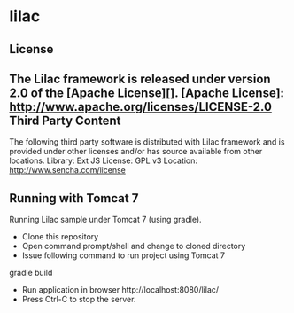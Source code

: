 lilac
=====

## License
The Lilac framework is released under version 2.0 of the [Apache License][].
[Apache License]: http://www.apache.org/licenses/LICENSE-2.0
Third Party Content
------------------------------------------------------------------------------------------
The following third party software is distributed with Lilac framework and is 
provided under other licenses and/or has source available from other locations. 
Library: Ext JS
License: GPL v3
Location: http://www.sencha.com/license

## Running with Tomcat 7
Running Lilac sample under Tomcat 7 (using gradle).
- Clone this repository
- Open command prompt/shell and change to cloned directory
- Issue following command to run project using Tomcat 7

gradle build

- Run application in browser http://localhost:8080/lilac/ 
- Press Ctrl-C to stop the server.